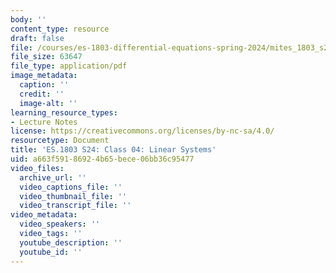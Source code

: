 ```yaml
---
body: ''
content_type: resource
draft: false
file: /courses/es-1803-differential-equations-spring-2024/mites_1803_s24_day4-notes.pdf
file_size: 63647
file_type: application/pdf
image_metadata:
  caption: ''
  credit: ''
  image-alt: ''
learning_resource_types:
- Lecture Notes
license: https://creativecommons.org/licenses/by-nc-sa/4.0/
resourcetype: Document
title: 'ES.1803 S24: Class 04: Linear Systems'
uid: a663f591-8692-4b65-bece-06bb36c95477
video_files:
  archive_url: ''
  video_captions_file: ''
  video_thumbnail_file: ''
  video_transcript_file: ''
video_metadata:
  video_speakers: ''
  video_tags: ''
  youtube_description: ''
  youtube_id: ''
---
```

